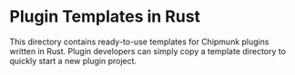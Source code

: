 # Plugin Templates in Rust

This directory contains ready-to-use templates for Chipmunk plugins written in Rust. 
Plugin developers can simply copy a template directory to quickly start a new plugin project.
